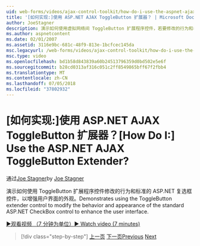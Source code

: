 ```yaml
---
uid: web-forms/videos/ajax-control-toolkit/how-do-i-use-the-aspnet-ajax-togglebutton-extender
title: '[如何实现:]使用 ASP.NET AJAX ToggleButton 扩展器？ | Microsoft Docs'
author: JoeStagner
description: 演示如何使用虚拟网络间 ToggleButton 扩展程序控件，若要修改的行为和标准的 ASP.NET 复选框控件，以增强用户的外观...
ms.author: aspnetcontent
ms.date: 02/01/2007
ms.assetid: 3116e9bc-681c-48f9-813e-1bcfcec145da
msc.legacyurl: /web-forms/videos/ajax-control-toolkit/how-do-i-use-the-aspnet-ajax-togglebutton-extender
msc.type: video
ms.openlocfilehash: bd1b58d843839a60b24513796359d0bd502e5e6f
ms.sourcegitcommit: b28cd0313af316c051c2ff8549865bff67f2fbb4
ms.translationtype: MT
ms.contentlocale: zh-CN
ms.lasthandoff: 07/05/2018
ms.locfileid: "37802932"
---
```

<a name="how-do-i-use-the-aspnet-ajax-togglebutton-extender"></a><span data-ttu-id="c994e-104">[如何实现:]使用 ASP.NET AJAX ToggleButton 扩展器？</span><span class="sxs-lookup"><span data-stu-id="c994e-104">[How Do I:] Use the ASP.NET AJAX ToggleButton Extender?</span></span>
====================
<span data-ttu-id="c994e-105">通过[Joe Stagner](https://github.com/JoeStagner)</span><span class="sxs-lookup"><span data-stu-id="c994e-105">by [Joe Stagner](https://github.com/JoeStagner)</span></span>

<span data-ttu-id="c994e-106">演示如何使用 ToggleButton 扩展程序控件修改的行为和标准的 ASP.NET 复选框控件，以增强用户界面的外观。</span><span class="sxs-lookup"><span data-stu-id="c994e-106">Demonstrates using the ToggleButton extender control to modify the behavior and appearance of the standard ASP.NET CheckBox control to enhance the user interface.</span></span>

[<span data-ttu-id="c994e-107">&#9654;观看视频 （7 分钟为单位）</span><span class="sxs-lookup"><span data-stu-id="c994e-107">&#9654; Watch video (7 minutes)</span></span>](https://channel9.msdn.com/Blogs/ASP-NET-Site-Videos/how-do-i-use-the-aspnet-ajax-togglebutton-extender)

> [!div class="step-by-step"]
> <span data-ttu-id="c994e-108">[上一页](how-do-i-use-the-aspnet-ajax-hovermenu-extender.md)
> [下一页](how-do-i-use-the-aspnet-ajax-dropshadow-extender.md)</span><span class="sxs-lookup"><span data-stu-id="c994e-108">[Previous](how-do-i-use-the-aspnet-ajax-hovermenu-extender.md)
[Next](how-do-i-use-the-aspnet-ajax-dropshadow-extender.md)</span></span>
